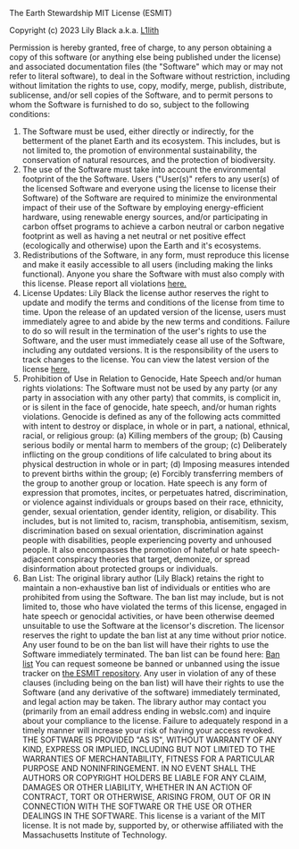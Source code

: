 The Earth Stewardship MIT License (ESMIT)

Copyright (c) 2023 Lily Black a.k.a. [L1lith](https://github.com/L1lith)

Permission is hereby granted, free of charge, to any person obtaining a copy of this software (or anything else being published under the license) and associated documentation files (the "Software" which may or may not refer to literal software), to deal in the Software without restriction, including without limitation the rights to use, copy, modify, merge, publish, distribute, sublicense, and/or sell copies of the Software, and to permit persons to whom the Software is furnished to do so, subject to the following conditions:

1. The Software must be used, either directly or indirectly, for the betterment of the planet Earth and its ecosystem. This includes, but is not limited to, the promotion of environmental sustainability, the conservation of natural resources, and the protection of biodiversity.
2. The use of the Software must take into account the environmental footprint of the the Software. Users ("User(s)" refers to any user(s) of the licensed Software and everyone using the license to license their Software) of the Software are required to minimize the environmental impact of their use of the Software by employing energy-efficient hardware, using renewable energy sources, and/or participating in carbon offset programs to achieve a carbon neutral or carbon negative footprint as well as having a net neutral or net positive effect (ecologically and otherwise) upon the Earth and it's ecosystems.
3. Redistributions of the Software, in any form, must reproduce this license and make it easily accessible to all users (including making the links functional). Anyone you share the Software with must also comply with this license. Please report all violations [here.](https://github.com/L1lith/ESMIT/issues/new?assignees=&labels=&projects=&template=ban-request.md&title=Ban+Request+for+%5BName%5D)
4. License Updates: Lily Black the license author reserves the right to update and modify the terms and conditions of the license from time to time. Upon the release of an updated version of the license, users must immediately agree to and abide by the new terms and conditions. Failure to do so will result in the termination of the user's rights to use the Software, and the user must immediately cease all use of the Software, including any outdated versions. It is the responsibility of the users to track changes to the license. You can view the latest version of the license [here.](https://github.com/L1lith/ESMIT/blob/master/LICENSE.md)
5. Prohibition of Use in Relation to Genocide, Hate Speech and/or human rights violations: The Software must not be used by any party (or any party in association with any other party) that commits, is complicit in, or is silent in the face of genocide, hate speech, and/or human rights violations. Genocide is defined as any of the following acts committed with intent to destroy or displace, in whole or in part, a national, ethnical, racial, or religious group: (a) Killing members of the group; (b) Causing serious bodily or mental harm to members of the group; (c) Deliberately inflicting on the group conditions of life calculated to bring about its physical destruction in whole or in part; (d) Imposing measures intended to prevent births within the group; (e) Forcibly transferring members of the group to another group or location. Hate speech is any form of expression that promotes, incites, or perpetuates hatred, discrimination, or violence against individuals or groups based on their race, ethnicity, gender, sexual orientation, gender identity, religion, or disability. This includes, but is not limited to, racism, transphobia, antisemitism, sexism, discrimination based on sexual orientation, discrimination against people with disabilities, people experiencing poverty and unhoused people. It also encompasses the promotion of hateful or hate speech-adjacent conspiracy theories that target, demonize, or spread disinformation about protected groups or individuals.
6. Ban List: The original library author (Lily Black) retains the right to maintain a non-exhaustive ban list of individuals or entities who are prohibited from using the Software. The ban list may include, but is not limited to, those who have violated the terms of this license, engaged in hate speech or genocidal activities, or have been otherwise deemed unsuitable to use the Software at the licensor's discretion. The licensor reserves the right to update the ban list at any time without prior notice. Any user found to be on the ban list will have their rights to use the Software immediately terminated. The ban list can be found here: [Ban list](https://github.com/L1lith/ESMIT/blob/master/ban-list.md) You can request someone be banned or unbanned using the issue tracker on [the ESMIT repository](https://github.com/L1lith/ESMIT/issues).
Any user in violation of any of these clauses (including being on the ban list) will have their rights to use the Software (and any derivative of the software) immediately terminated, and legal action may be taken. The library author may contact you (primarily from an email address ending in webslc.com) and inquire about your compliance to the license. Failure to adequately respond in a timely manner will increase your risk of having your access revoked.
THE SOFTWARE IS PROVIDED "AS IS", WITHOUT WARRANTY OF ANY KIND, EXPRESS OR IMPLIED, INCLUDING BUT NOT LIMITED TO THE WARRANTIES OF MERCHANTABILITY, FITNESS FOR A PARTICULAR PURPOSE AND NONINFRINGEMENT. IN NO EVENT SHALL THE AUTHORS OR COPYRIGHT HOLDERS BE LIABLE FOR ANY CLAIM, DAMAGES OR OTHER LIABILITY, WHETHER IN AN ACTION OF CONTRACT, TORT OR OTHERWISE, ARISING FROM, OUT OF OR IN CONNECTION WITH THE SOFTWARE OR THE USE OR OTHER DEALINGS IN THE SOFTWARE.
This license is a variant of the MIT license. It is not made by, supported by, or otherwise affiliated with the Massachusetts Institute of Technology.